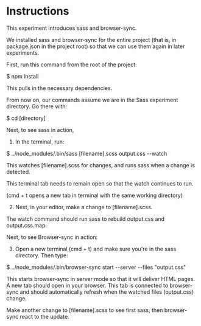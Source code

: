 # Instructions

This experiment introduces sass and browser-sync.

We installed sass and browser-sync for the entire project
(that is, in package.json in the project root) so that
we can use them again in later experiments.

First, run this command from the root of the project:

$ npm install

This pulls in the necessary dependencies.

From now on, our commands assume we are in the Sass experiment
directory. Go there with:

$ cd [directory]

Next, to see sass in action,

1. In the terminal, run:

$ ../node_modules/.bin/sass [filename].scss output.css --watch

This watches [filename].scss for changes, and runs sass when a
change is detected.

This terminal tab needs to remain open so that the watch
continues to run.

(cmd + t opens a new tab in terminal with
the same working directory)

2. Next, in your editor, make a change to [filename].scss.

The watch command should run sass to rebuild output.css
and output.css.map.

Next, to see Browser-sync in action:

3. Open a new terminal (cmd + t) and make sure you're in the sass directory. Then type:

$ ../node_modules/.bin/browser-sync start --server --files "output.css"

This starts browser-sync in server mode so that it will
deliver HTML pages. A new tab should open in your browser.
This tab is connected to browser-sync and should automatically
refresh when the watched files (output.css) change.

Make another change to [filename].scss to see first sass, then browser-sync
react to the update.
